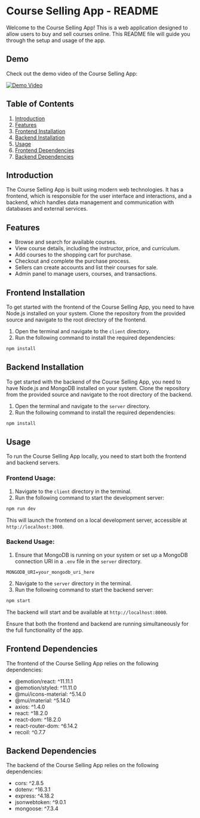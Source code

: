 # Course Selling App - README

Welcome to the Course Selling App! This is a web application designed to allow users to buy and sell courses online. This README file will guide you through the setup and usage of the app.
## Demo

Check out the demo video of the Course Selling App:

[![Demo Video](http://img.youtube.com/vi/qSP23P9KFjQ/0.jpg)](https://www.youtube.com/watch?v=qSP23P9KFjQ)



## Table of Contents
1. [Introduction](#introduction)
2. [Features](#features)
3. [Frontend Installation](#frontend-installation)
4. [Backend Installation](#backend-installation)
5. [Usage](#usage)
6. [Frontend Dependencies](#frontend-dependencies)
7. [Backend Dependencies](#backend-dependencies)

## Introduction

The Course Selling App is built using modern web technologies. It has a frontend, which is responsible for the user interface and interactions, and a backend, which handles data management and communication with databases and external services.

## Features

- Browse and search for available courses.
- View course details, including the instructor, price, and curriculum.
- Add courses to the shopping cart for purchase.
- Checkout and complete the purchase process.
- Sellers can create accounts and list their courses for sale.
- Admin panel to manage users, courses, and transactions.

## Frontend Installation

To get started with the frontend of the Course Selling App, you need to have Node.js installed on your system. Clone the repository from the provided source and navigate to the root directory of the frontend.

1. Open the terminal and navigate to the `client` directory.
2. Run the following command to install the required dependencies:

```bash
npm install
```

## Backend Installation

To get started with the backend of the Course Selling App, you need to have Node.js and MongoDB installed on your system. Clone the repository from the provided source and navigate to the root directory of the backend.

1. Open the terminal and navigate to the `server` directory.
2. Run the following command to install the required dependencies:

```bash
npm install
```

## Usage

To run the Course Selling App locally, you need to start both the frontend and backend servers.

### Frontend Usage:

1. Navigate to the `client` directory in the terminal.
2. Run the following command to start the development server:

```bash
npm run dev
```

This will launch the frontend on a local development server, accessible at `http://localhost:3000`.

### Backend Usage:

1. Ensure that MongoDB is running on your system or set up a MongoDB connection URI in a `.env` file in the `server` directory.

```
MONGODB_URI=your_mongodb_uri_here
```

2. Navigate to the `server` directory in the terminal.
3. Run the following command to start the backend server:

```bash
npm start
```

The backend will start and be available at `http://localhost:8000`.

Ensure that both the frontend and backend are running simultaneously for the full functionality of the app.

## Frontend Dependencies

The frontend of the Course Selling App relies on the following dependencies:

- @emotion/react: ^11.11.1
- @emotion/styled: ^11.11.0
- @mui/icons-material: ^5.14.0
- @mui/material: ^5.14.0
- axios: ^1.4.0
- react: ^18.2.0
- react-dom: ^18.2.0
- react-router-dom: ^6.14.2
- recoil: ^0.7.7

## Backend Dependencies

The backend of the Course Selling App relies on the following dependencies:

- cors: ^2.8.5
- dotenv: ^16.3.1
- express: ^4.18.2
- jsonwebtoken: ^9.0.1
- mongoose: ^7.3.4
